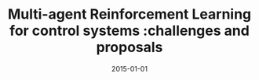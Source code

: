 ---
# Documentation: https://wowchemy.com/docs/managing-content/

title: Multi-agent Reinforcement Learning for control systems :challenges and proposals
subtitle: ''
summary: ''
authors:
- Manuel Graña
- Borja Fernandez-Gauna
tags: []
categories: []
date: '2015-01-01'
lastmod: 2022-10-07T05:03:33Z
featured: false
draft: false

# Featured image
# To use, add an image named `featured.jpg/png` to your page's folder.
# Focal points: Smart, Center, TopLeft, Top, TopRight, Left, Right, BottomLeft, Bottom, BottomRight.
image:
  caption: ''
  focal_point: ''
  preview_only: false

# Projects (optional).
#   Associate this post with one or more of your projects.
#   Simply enter your project's folder or file name without extension.
#   E.g. `projects = ["internal-project"]` references `content/project/deep-learning/index.md`.
#   Otherwise, set `projects = []`.
projects: []
publishDate: '2022-10-07T05:03:32.695157Z'
publication_types:
- '1'
abstract: ''
publication: '*Intelligent data engineering and automated learning - IDEAL 2015 :
  16th International Conference, Wroclaw, Poland, October 14-16, 2015 : proceedings*'
doi: 10.1007/978-3-319-24834-9_3
---